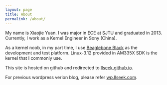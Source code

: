 ```yaml
---
layout: page
title: About
permalink: /about/
---
```


My name is Xiaojie Yuan. I was major in ECE at SJTU and graduated in 2013. Currently, I work as a Kernel Engineer in Sony (China).

As a kernel noob, in my part time, I use [Beaglebone Black](http://beagleboard.org/) as the development and test platform. Linux-3.12 provided in AM335X SDK is the kernel that I commonly use.

This site is hosted on github and redirected to [llseek.github.io](https://llseek.github.io).

For previous wordpress verion blog, please refer [wp.llseek.com](https://wp.llseek.com).
